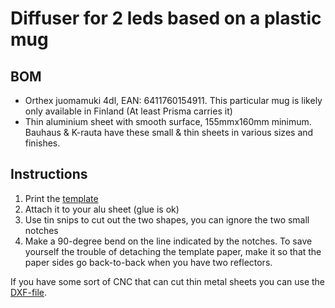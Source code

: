 # Diffuser for 2 leds based on a plastic mug

## BOM

  * Orthex juomamuki 4dl, EAN: 6411760154911. This particular mug is likely only available in Finland (At least Prisma carries it)
  * Thin aluminium sheet with smooth surface, 155mmx160mm minimum. Bauhaus & K-rauta have these small & thin sheets in various sizes and finishes.

## Instructions

  1. Print the [template](./reflector_template.svg)
  2. Attach it to your alu sheet (glue is ok)
  3. Use tin snips to cut out the two shapes, you can ignore the two small notches
  4. Make a 90-degree bend on the line indicated by the notches. To save yourself the trouble of 
     detaching the template paper, make it so that the paper sides go back-to-back when you have two reflectors.

If you have some sort of CNC that can cut thin metal sheets you can use the [DXF-file](./reflector.dxf).

